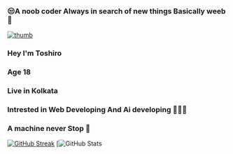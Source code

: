 ### 😒A noob coder Always in search of new things Basically weeb🚀

<!--
**Toshiro223/Toshiro223** is a ✨ _special_ ✨ repository because its `README.md` (this file) appears on your GitHub profile.

--><a href="https://imgbb.com/"><img src="https://i.ibb.co/VVjjJX2/thumb.gif" alt="thumb" border="0" /></a>

### Hey I'm Toshiro 
### Age 18
### Live in Kolkata
### Intrested in Web Developing And Ai developing ✌🏻💫

### A machine never Stop 🚀
[![GitHub Streak](https://github-readme-streak-stats.herokuapp.com?user=Toshiro223-08&theme=blueberry&hide_border=true&date_format=M%20j%5B%2C%20Y%5D)](https://git.io/streak-stats)
[![GitHub Stats](https://github-readme-stats.vercel.app/api?username=Toshiro223-08&theme=prussian&show_icons=true)
